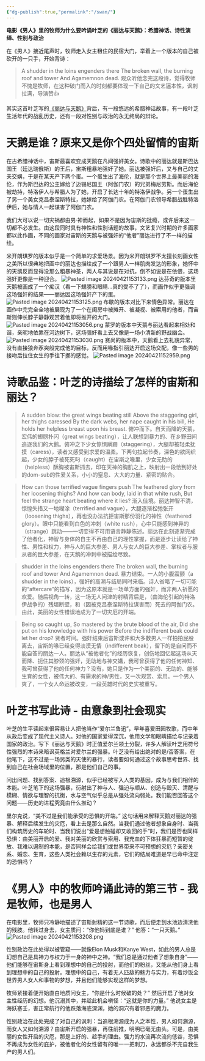 ```yaml
---
{"dg-publish":true,"permalink":"/swan/"}
---
```



**电影《男人》里的牧师为什么要吟诵叶芝的《丽达与天鹅》：希腊神话、诗性演绎、性别与政治**

在《男人》接近尾声时，牧师走入女主租住的民宿大门，举着上一个版本的自己被砍开的一只手，开始背诗：
>A shudder in the loins engenders there
>The broken wall, the burning roof and tower
>And Agamemnon dead.
观众听他念完这段诗，觉得牧师不愧是牧师，在这种破门而入的时刻都要体现一下自己的文艺逼本性，讽刺拉满，导演赞👍

其实这首叶芝写的[《丽达与天鹅》](https://baike.baidu.com/item/%E4%B8%BD%E8%BE%BE%E4%B8%8E%E5%A4%A9%E9%B9%85/2017791)背后，有一段悠远的希腊神话故事，有一段叶芝生活年代的战乱历史，还有一段对性别与政治的永无终局的辩论。

# 天鹅是谁？原来又是你个四处留情的宙斯
在古希腊神话中，宙斯最喜欢变成天鹅在凡间强奸美女。诗歌中的丽达就是斯巴达国王（廷达瑞俄斯）的王后，宙斯粗暴地强奸了她。丽达被强奸后，又与自己的丈夫交媾，于是在某天产下两个蛋。一个蛋生出了海伦，就是那个世界上最美丽的海伦，作为斯巴达的公主嫁给了迈锡尼国王（阿伽门农）的兄弟梅尼劳斯。而后海伦被劫持，特洛伊人与希腊人为了她，开启了长达十年的特洛伊战争。另一个蛋生出了另一个美女克吕泰涅斯特拉，她嫁给了阿伽门农。在阿伽门农领导希腊战胜特洛伊后，她与情人一起谋害了阿伽门农。

我们大可以说一切灾祸都由男·神而起，如果不是因为宙斯的批瘾，或许后来这一切都不必发生。由这段同时具有神性和性别话题的故事，文艺复兴时期的许多画家都以此作画，不同的画家对宙斯的天鹅与被强奸的“他者”丽达进行了不一样的描绘。

米开朗琪罗的版本似乎是一个简单的求爱场景。因为米开朗琪罗不太擅长刻画女性之美所以很典地把画中的丽达也描绘成了一个跟男人一样肌肉发达的形象，她怀中的天鹅反而显得没那么粗暴神圣，两人与其说是在对抗，倒不如说是在依偎，这场强奸更像是一种迎合。
![Pasted image 20240421153133.png](/img/user/Pasted%20image%2020240421153133.png)
达芬奇的版本里天鹅被画成了一个痴汉（看一下翅膀和眼睛...真的受不了了），而画作似乎更强调这场强奸的结果——丽达因这场强奸产下的蛋。
![Pasted image 20240421153125.png](/img/user/Pasted%20image%2020240421153125.png)
布歇的版本对比下来情色异常。丽达在画作中完完全全地被展现为了一个在闺房中被摊开、被凝视、被索用的他者，而宙斯则伸长脖子静静观赏着他即将推开的大门。
![Pasted image 20240421153056.png](/img/user/Pasted%20image%2020240421153056.png)
蒙罗的版本中天鹅与丽达看起来相处和谐，亲昵地依靠在河边树下，这场强奸看上去又像是一场小清新的野战幽会。
![Pasted image 20240421153030.png](/img/user/Pasted%20image%2020240421153030.png)
赛尚的版本中，天鹅看上去礼貌异常，没有直接狼奔豕突般完成他的目标，反而用喙指引丽达开启这场交配，像一些男的接吻后拉住女生的手往下挪的感觉。
![Pasted image 20240421152959.png](/img/user/Pasted%20image%2020240421152959.png)

# 诗歌品鉴：叶芝的诗描绘了怎样的宙斯和丽达？
>A sudden blow: the great wings beating still
>Above the staggering girl, her thighs caressed
>By the dark webs, her nape caught in his bill,
>He holds her helpless breast upon his breast.
俯冲而下。自天而降的天鹅，宏伟的翅膀扑闪（great wings beating），让人联想到暴力的、在乡野田间追逐我们的大鹅。俯冲之下少女惊惧蹒跚（staggering），大腿却被轻柔抚摸（caress），读者又感受到求爱的温柔。下两句拉起节奏，深色的欲网织起，少女的脖子被死死叼（caught）在宙斯之喙里，少女无助的（helpless）酥胸被宙斯抓去，印在天神的胸肌之上，映射出一段恰到好处的dom-sub的性爱关系，小小的窒息、大大的力量、紧密的贴合。

>How can those terrified vague fingers push
>The feathered glory from her loosening thighs?
>And how can body, laid in that white rush,
>But feel the strange heart beating where it lies?
渐入佳境。丽达神智不清，惊惶失措又一地糊涂（terrified and vague），大腿逐渐松弛张开（loosening thighs），再也没办法抗拒宙斯那份羽化的神性（feathered glory）。眼中只能看到白色的冲刺（white rush），心中只能感到神异的（strange）跳动——一切变得不可用语言静静陈述。丽达在此刻逐渐完成了他者化，神智与身体的自主不再由自己的理性掌握，而是逐步让读给了神性、男性和权力，神与人的巨大参差、男人与女人的巨大参差、掌权者与服从者的巨大参差，在天鹅的冲刺中被描绘尽致。

> shudder in the loins engenders there
>The broken wall, the burning roof and tower
>And Agamemnon dead.
暴力结束。一人的小腹震颤（a shudder in the loins），强奸的高潮与结局同时来临。诗人省略了一切可能的“aftercare”的描写，因为这原本就是一场单方面的强奸，而非两人祈愿的欢爱。随后视角一转，这一场无人问津的射精背后是，（由海伦引起的特洛伊战争的）残垣断壁，和（因被克吕泰涅斯特拉谋害而）死去的阿伽门农。由此，美丽的女性错误地成为了一切灾厄的开端。

>Being so caught up,
>So mastered by the brute blood of the air,
>Did she put on his knowledge with his power
>Before the indifferent beak could let her drop?
贤者时间。强奸结束后宙斯或许和大多数男人一样拍拍屁股离去，宙斯的喙已经变得淡漠无情（indifferent beak），留下的是自问而不能自答的丽达一人。丽达从“被他者化”的经历恢复，创伤地回忆起这场从天而降、扼住其脖颈的强奸，无助地与神交媾，我可曾获得了他的任何神知、我可曾获得了他的任何神力？没有，她只是作为一个美丽的、无助的、能够生育的女性，被伟大的、有需求的神/男性，又一次观赏、索用。一个男人爽了，一个女人命运被改变，一段英雄时代的史实被重写。

# 叶芝书写此诗 - 由意象到社会现实
叶芝的生平读起来很容易让人把他当作“爱尔兰鲁迅”，早年喜爱田园牧歌，而中年从政后变成了现代主义诗人。对他的国家爱得深沉，他用文学和眼睛描绘与记录着国家的政治。写下《丽达与天鹅》时正值爱尔兰领土分裂，许多人解读叶芝用符号性强烈的本诗来暗讽英格兰对爱尔兰的强暴。叶芝没有给出绝对的是/否答案，在他笔下，这不过是一场另类的天使的暴行，读者要如何通过这个故事思考世界、找到自己在社会场域里的位置，那是他们自己的事。

问出问题、找到答案、追根溯源，似乎已经被写入人类的基因，成为与我们相伴的本能。叶芝笔下的这场强暴，衍射出了神与人、强迫与顺从、创造与毁灭、清醒与模糊、情欲与理智的抗衡，水与空气似乎总是从强处流向弱处。我们能否回答这个问题——历史的进程究竟由什么推动？

里尔克说，“美不过是我们能承受的恐惧的开端。” 这句话用来解释天鹅对丽达的强暴、解释后续发生的灾厄，看上去是那么自然。当我们通过他者想象自身时、当我们构筑历史的车轮时、当我们说出“爱是想触碰却又收回的手”时，我们是否也同样恐惧：由美丽开启的爱、我对美丽的欣赏与索用、我充血的下体狂暴而短暂的绽放、我难以遏制的本能，是否同样会给我们或世界带来不可预想的灾厄？亲密关系、婚恋、生育，这些人类社会赖以生存的元素，它们的结局难道是早已命中注定的恐惧吗？

# 《男人》中的牧师吟诵此诗的第三节 - 我是牧师，也是男人
在电影里，牧师只冷静地描述了宙斯射精的这一节诗歌，而后便走到水池边清洗他的残肢。他转过身去，女主质问：“你他妈到底是谁？” 他答：“一只天鹅。”
![Pasted image 20240421153208.png](/img/user/Pasted%20image%2020240421153208.png)

性别政治在此处得以被管窥——就像Elon Musk和Kanye West，如此的男人总是幻想自己是具神力与权力于一身的神中之神。“我们总是通过他者了想象自身”——他们能够在宙斯身上看到理想中的自己的投射，而他们的粉丝，又能从他们身上看到理想中的自己的投射。理想中的自己，有着无人匹敌的魅力与实力，有着炒饭全世界男人女人和事物的梦想，并且他们能够实现这样的梦想。

牧师紧接着便开始直白地质问女主，“你是什么时候破的处？” 然后开启了他对女主性经历的幻想。他沉溺其中，并趁此机会嗔怪：“这就是你的力量。” 他说女主是海妖塞壬，害正常航行的他跌落海底深渊，她的洞穴有着邪恶的魔力。

性别政治在此处完成了对自己的讽刺：当追根溯源成为人之本性，男人如何溯源，而女人又如何溯源？由宙斯开启的强暴，再往前推，明明已毫无由头。可是，由美丽的女性开启的灾厄，那是上好的、趁手的理由。强力的水流再次流向低谷，恐惧不再成为女性的庇护，被他者化的女性留有的唯一一把刺刀，永远都杀不完自我生产的男人们。